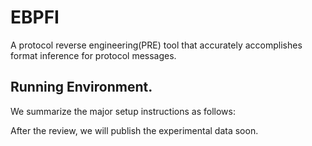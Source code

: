 # EBPFI
A protocol reverse engineering(PRE) tool that accurately accomplishes format inference for protocol messages.

## Running Environment.

We summarize the major setup instructions as follows:

After the review, we will publish the experimental data soon.
